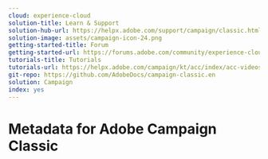 ```yaml
---
cloud: experience-cloud
solution-title: Learn & Support
solution-hub-url: https://helpx.adobe.com/support/campaign/classic.html
solution-image: assets/campaign-icon-24.png
getting-started-title: Forum
getting-started-url: https://forums.adobe.com/community/experience-cloud/marketing-cloud/campaign/classic
tutorials-title: Tutorials
tutorials-url: https://helpx.adobe.com/campaign/kt/acc/index/acc-videos.html
git-repo: https://github.com/AdobeDocs/campaign-classic.en
solution: Campaign
index: yes
---
```


# Metadata for Adobe Campaign Classic
